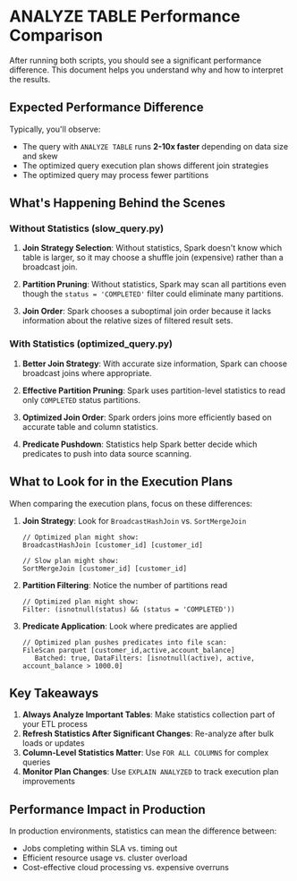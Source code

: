 # ANALYZE TABLE Performance Comparison

After running both scripts, you should see a significant performance difference. This document helps you understand why and how to interpret the results.

## Expected Performance Difference

Typically, you'll observe:
- The query with `ANALYZE TABLE` runs **2-10x faster** depending on data size and skew
- The optimized query execution plan shows different join strategies
- The optimized query may process fewer partitions

## What's Happening Behind the Scenes

### Without Statistics (slow_query.py)

1. **Join Strategy Selection**: Without statistics, Spark doesn't know which table is larger, so it may choose a shuffle join (expensive) rather than a broadcast join.

1. **Partition Pruning**: Without statistics, Spark may scan all partitions even though the `status = 'COMPLETED'` filter could eliminate many partitions.

1. **Join Order**: Spark chooses a suboptimal join order because it lacks information about the relative sizes of filtered result sets.

### With Statistics (optimized_query.py)

1. **Better Join Strategy**: With accurate size information, Spark can choose broadcast joins where appropriate.

1. **Effective Partition Pruning**: Spark uses partition-level statistics to read only `COMPLETED` status partitions.

1. **Optimized Join Order**: Spark orders joins more efficiently based on accurate table and column statistics.

1. **Predicate Pushdown**: Statistics help Spark better decide which predicates to push into data source scanning.

## What to Look for in the Execution Plans

When comparing the execution plans, focus on these differences:

1. **Join Strategy**: Look for `BroadcastHashJoin` vs. `SortMergeJoin`
   ```
   // Optimized plan might show:
   BroadcastHashJoin [customer_id] [customer_id]

   // Slow plan might show:
   SortMergeJoin [customer_id] [customer_id]
   ```

1. **Partition Filtering**: Notice the number of partitions read
   ```
   // Optimized plan might show:
   Filter: (isnotnull(status) && (status = 'COMPLETED'))
   ```

1. **Predicate Application**: Look where predicates are applied
   ```
   // Optimized plan pushes predicates into file scan:
   FileScan parquet [customer_id,active,account_balance]
      Batched: true, DataFilters: [isnotnull(active), active, account_balance > 1000.0]
   ```

## Key Takeaways

1. **Always Analyze Important Tables**: Make statistics collection part of your ETL process
1. **Refresh Statistics After Significant Changes**: Re-analyze after bulk loads or updates
1. **Column-Level Statistics Matter**: Use `FOR ALL COLUMNS` for complex queries
1. **Monitor Plan Changes**: Use `EXPLAIN ANALYZED` to track execution plan improvements

## Performance Impact in Production

In production environments, statistics can mean the difference between:
- Jobs completing within SLA vs. timing out
- Efficient resource usage vs. cluster overload
- Cost-effective cloud processing vs. expensive overruns
